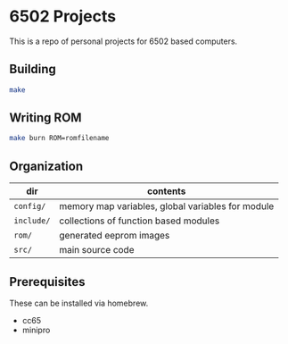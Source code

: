 # 6502 Projects

This is a repo of personal projects for 6502 based computers.

## Building

```bash
make
```

## Writing ROM
```bash
make burn ROM=romfilename
```

## Organization
|dir|contents|
|---|--------|
|`config/`|memory map variables, global variables for module|
|`include/`|collections of function based modules|
|`rom/`|generated eeprom images|
|`src/`|main source code|

## Prerequisites

These can be installed via homebrew.

* cc65
* minipro
